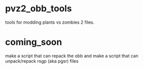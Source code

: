 # pvz2_obb_tools
tools for modding plants vs zombies 2 files.
# coming_soon
make a script that can repack the obb and
make a script that can unpack/repack rsgp (aka pgsr) files
